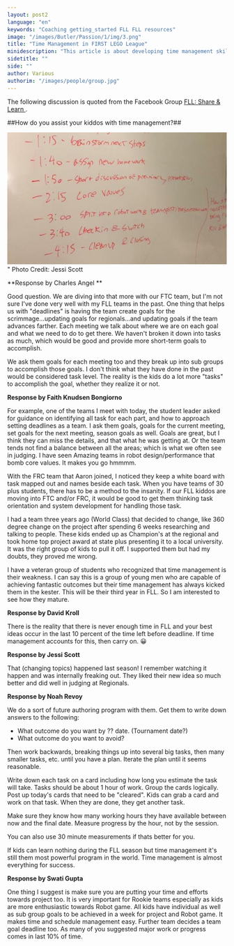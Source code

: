```yaml
---
layout: post2
language: "en"
keywords: "Coaching getting_started FLL FLL resources"
image: "/images/Butler/Passion/1/img/3.png"
title: "Time Management in FIRST LEGO League"
minidescription: "This article is about developing time management skills."
sidetitle: ""
side: ""
author: Various
authorim: "/images/people/group.jpg"
---
```


The following discussion is quoted from the Facebook Group <a href="https://www.facebook.com/groups/FLLShareandLearn/">FLL: Share & Learn </a>.

##How do you assist your kiddos with time management?##

<img src="/images/coachcorner/Schedule.jpg" style="max-width: 100%" />"
Photo Credit: Jessi Scott

**Response by Charles Angel **

Good question. We are diving into that more with our FTC team, but I'm not sure I've done very well with my FLL teams in the past. One thing that helps us with "deadlines" is having the team create goals for the scrimmage...updating goals for regionals...and updating goals if the team advances farther. Each meeting we talk about where we are on each goal and what we need to do to get there. We haven't broken it down into tasks as much, which would be good and provide more short-term goals to accomplish.

We ask them goals for each meeting too and they break up into sub groups to accomplish those goals. I don't think what they have done in the past would be considered task level. The reality is the kids do a lot more "tasks" to accomplish the goal, whether they realize it or not.

**Response by Faith Knudsen Bongiorno**

For example, one of the teams I meet with today, the student leader asked for guidance on identifying all task for each part, and how to approach setting deadlines as a team. I ask them goals, goals for the current meeting, set goals for the next meeting, season goals as well. Goals are great, but I think they can miss the details, and that what he was getting at. Or the team tends not find a balance between all the areas; which is what we often see in judging. I have seen Amazing teams in robot design/performance that bomb core values. It makes you go hmmmm.

With the FRC team that Aaron joined, I noticed they keep a white board with task mapped out and names beside each task. When you have teams of 30 plus students, there has to be a method to the insanity. If our FLL
kiddos are moving into FTC and/or FRC, it would be good to get them thinking task orientation and system development for handling those task.

I had a team three years ago (World Class) that decided to change, like 360 degree change on the project after spending 6 weeks researching and talking to people. These kids ended up as Champion's at the regional and took home top project award at state plus presenting it to a local university. It was the right group of kids to pull it off. I supported them but had my doubts, they proved me wrong.

I have a veteran group of students who recognized that time management is their weakness. I can say this is a group of young men who are capable of achieving fantastic outcomes but their time management has always kicked them in the kester. This will be their third year in FLL. So I am interested to see how they mature.

**Response by David Kroll** 

There is the reality that there is never enough time in FLL and your best ideas occur in the last 10 percent of the time left before deadline. If time management accounts for this, then carry on. 😀

**Response by Jessi Scott** 

That (changing topics) happened last season! I remember watching it happen and was internally freaking out. They liked their new idea so much better and did well in judging at Regionals.

**Response by Noah Revoy** 

We do a sort of future authoring program with them. Get them to write down answers to the following:
- What outcome do you want by ?? date. (Tournament date?)
- What outcome do you want to avoid?

Then work backwards, breaking things up into several big tasks, then many smaller tasks, etc. until you have a plan. Iterate the plan until it seems reasonable.

Write down each task on a card including how long you estimate the task will take. Tasks should be about 1 hour of work. Group the cards logically. Post up today's cards that need to be "cleared". Kids can grab a card and work on that task. When they are done, they get another task.

Make sure they know how many working hours they have available between now and the final date. Measure progress by the hour, not by the session.

You can also use 30 minute measurements if thats better for you.

If kids can learn nothing during the FLL season but time management it's still them most powerful program in the world. Time management is almost everything for success.

**Response by Swati Gupta** 

One thing I suggest is make sure you are putting your time and efforts towards project too. It is very important for Rookie teams especially as kids are more enthusiastic towards Robot game. All kids have individual as well as sub group goals to be achieved in a week for project and Robot game. It makes time and schedule management easy. Further team decides a team goal deadline too. As many of you suggested major work or progress comes in last 10% of time.
